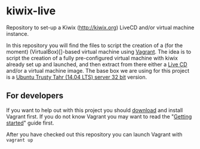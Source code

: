 kiwix-live
==========

Repository to set-up a Kiwix (http://kiwix.org) LiveCD and/or virtual machine
instance.

In this repository you will find the files to script the creation of a (for the
moment) (VirtualBox)[]-based virtual machine using
[Vagrant](https://www.vagrantup.com/).
The idea is to script the creation of a fully pre-configured virtual machine 
with kiwix already set up and launched, and then extract from there either 
a [Live CD](https://en.wikipedia.org/wiki/Live_CD) and/or a virtual machine
image.
The base box we are using for this project is a [Ubuntu Trusty Tahr
(14.04 LTS) server 32 bit](https://vagrantcloud.com/ubuntu/trusty32) version.


For developers
--------------
If you want to help out with this project you should
[download](https://www.vagrantup.com/downloads.html) and install Vagrant first.
If you do not know Vagrant you may want to read the
"[Getting started](https://docs.vagrantup.com/v2/getting-started/index.html)"
guide first.

After you have checked out this repository you can launch Vagrant with
`vagrant up`
